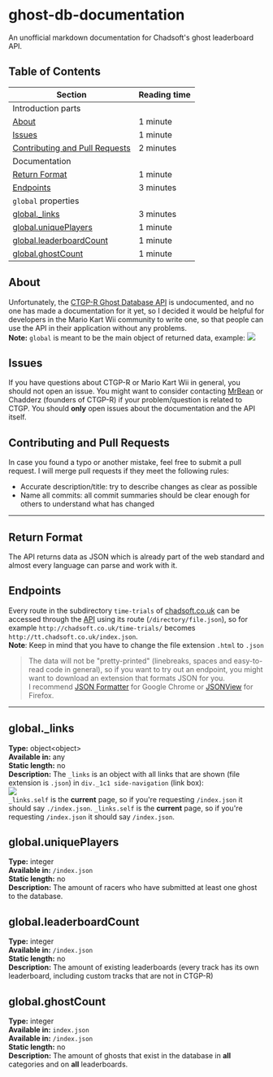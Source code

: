 # ghost-db-documentation
An unofficial markdown documentation for Chadsoft's ghost leaderboard API.

## Table of Contents
| Section | Reading time|
|---------|-------------|
| Introduction parts |
| <a href="#about">About</a>  | 1 minute |
| <a href="#issues">Issues</a> | 1 minute |
| <a href="#contributing-and-pull-requests">Contributing and Pull Requests</a>| 2 minutes
| Documentation |
| <a href="#return-format">Return Format | 1 minute
| <a href="#endpoints">Endpoints</a> | 3 minutes |
| `global` properties |
| <a href="#global_links">global._links</a> | 3 minutes
| <a href="#global_uniquePlayers">global.uniquePlayers</a> | 1 minute
| <a href="#global_leaderboardCount">global.leaderboardCount</a> | 1 minute
| <a href="#global_ghostCount">global.ghostCount</a> | 1 minute


## About
Unfortunately, the <a href="http://chadsoft.co.uk/time-trials/">CTGP-R Ghost Database API</a> is undocumented, and no one has made a documentation for it yet, so I decided it would be helpful for developers in the Mario Kart Wii community to write one, so that people can use the API in their application without any problems. <br/>
**Note:** `global` is meant to be the main object of returned data, example:
<img src="https://i.imgur.com/kvsOhxE.png" />

## Issues
If you have questions about CTGP-R or Mario Kart Wii in general, you should not open an issue. You might want to consider contacting <a href="https://www.youtube.com/user/MrBean35000vr">MrBean</a> or Chadderz (founders of CTGP-R) if your problem/question is related to CTGP. You should **only** open issues about the documentation and the API itself.

## Contributing and Pull Requests
In case you found a typo or another mistake, feel free to submit a pull request. I will merge pull requests if they meet the following rules:
- Accurate description/title: try to describe changes as clear as possible
- Name all commits: all commit summaries should be clear enough for others to understand what has changed

---
## Return Format
The API returns data as JSON which is already part of the web standard and almost every language can parse and work with it. 

## Endpoints
Every route in the subdirectory `time-trials` of <a href="http://chadsoft.co.uk/">chadsoft.co.uk</a> can be accessed through the <a href="http://tt.chadsoft.co.uk/index.json">API</a> using its route (`/directory/file.json`), so for example `http://chadsoft.co.uk/time-trials/` becomes `http://tt.chadsoft.co.uk/index.json`. <br/>
**Note**: Keep in mind that you have to change the file extension `.html` to `.json`
>The data will not be "pretty-printed" (linebreaks, spaces and easy-to-read code in general), so if you want to try out an endpoint, you might want to download an extension that formats JSON for you. <br />
>I recommend <a href="https://chrome.google.com/webstore/detail/json-formatter/bcjindcccaagfpapjjmafapmmgkkhgoa?hl=en">JSON Formatter</a> for Google Chrome or <a href="https://addons.mozilla.org/en-US/firefox/addon/jsonview/">JSONView</a> for Firefox.
---
## global._links
**Type:** object&lt;object&gt; <br/>
**Available in:** any<br/>
**Static length:** no<br/>
**Description:** The `_links` is an object with all links that are shown (file extension is `.json`) in `div._1c1 side-navigation` (link box): <br/>
<img src="https://i.imgur.com/Yjb8WOT.png" /> <br/>
`_links.self` is the **current** page, so if you're requesting `/index.json` it should say `./index.json`.
`_links.self` is the **current** page, so if you're requesting `/index.json` it should say `/index.json`.

## global.uniquePlayers
**Type:** integer <br />
**Available in:** `/index.json` <br/>
**Static length:** no<br/>
**Description:** The amount of racers who have submitted at least one ghost to the database.

## global.leaderboardCount
**Type:** integer <br />
**Available in:** `/index.json` <br />
**Static length:** no<br/>
**Description:** The amount of existing leaderboards (every track has its own leaderboard, including custom tracks that are not in CTGP-R)

## global.ghostCount
**Type:** integer <br />
**Available in:** `index.json` <br/>
**Available in:** `/index.json` <br/>
**Static length:** no<br/>
**Description:** The amount of ghosts that exist in the database in **all** categories and on **all** leaderboards.